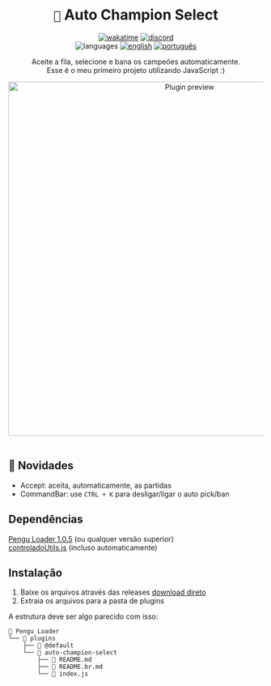 <div align="center">

# `🐧` Auto Champion Select <br>

[![wakatime](https://wakatime.com/badge/user/89c5e1c8-9e67-43ef-bd0e-3ff9a4fde5e2/project/31fa1001-e2a3-4631-ae24-be1ddc46f7a6.svg)](https://wakatime.com/89c5e1c8-9e67-43ef-bd0e-3ff9a4fde5e2)
[![discord](https://img.shields.io/badge/Discord-%235865F2.svg?style=flat&logo=discord&logoColor=white&color=blue)](https://discordapp.com/users/854886148455399436) <br>
![languages](https://img.shields.io/badge/Documentation-gray)
[![english](https://img.shields.io/badge/-English-blue)](README.md)
[![português](https://img.shields.io/badge/-Português%20Brasileiro-blue)](README.br.md)

Aceite a fila, selecione e bana os campeões automaticamente. <br>
Esse é o meu primeiro projeto utilizando JavaScript :)

<img src="https://i.imgur.com/Ovy1gGw.png" width="700" alt="Plugin preview">

</div>
<br>

## 📍 Novidades

- Accept: aceita, automaticamente, as partidas
- CommandBar: use `CTRL + K` para desligar/ligar o auto pick/ban

## Dependências

[Pengu Loader 1.0.5](https://github.com/PenguLoader/PenguLoader) (ou qualquer versão superior) <br>
[controladoUtils.js](https://github.com/controlado/pengu-plugins/blob/master/_controladoUtils.js) (incluso automaticamente)

## Instalação

1. Baixe os arquivos através das releases [download direto](https://github.com/controlado/auto-champion-select/releases/latest/download/auto-champion-select.zip)
2. Extraia os arquivos para a pasta de plugins

A estrutura deve ser algo parecido com isso:

```
📂 Pengu Loader
└── 📂 plugins
    ├── 📂 @default
    └── 📂 auto-champion-select
        ├── 📃 README.md
        ├── 📃 README.br.md
        └── 📀 index.js
```
